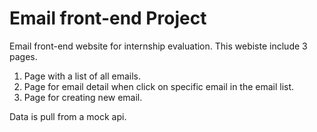 # Email front-end Project

Email front-end website for internship evaluation. 
This webiste include 3 pages.

1. Page with a list of all emails. 
2. Page for email detail when click on specific email in the email list. 
3. Page for creating new email. 

Data is pull from a mock api. 

